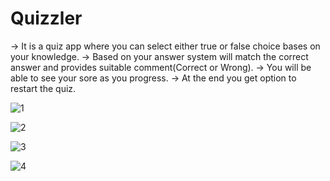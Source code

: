 # Quizzler
-> It is a quiz app where you can select either true or false choice bases on your knowledge.
-> Based on your answer system will match the correct answer and provides suitable comment(Correct or Wrong). 
-> You will be able to see your sore as you progress.
-> At the end you get option to restart the quiz.


![1](https://user-images.githubusercontent.com/25624988/37218538-c2e303ba-238e-11e8-99e4-75da6eab97b8.png)

![2](https://user-images.githubusercontent.com/25624988/37218549-cfa12df2-238e-11e8-8e3e-aefa539dc7b8.png)

![3](https://user-images.githubusercontent.com/25624988/37218552-d19ec6b4-238e-11e8-819c-5c3f8b855c56.png)

![4](https://user-images.githubusercontent.com/25624988/37218554-d344b500-238e-11e8-9b9d-2fee7b5dd2c0.png)
